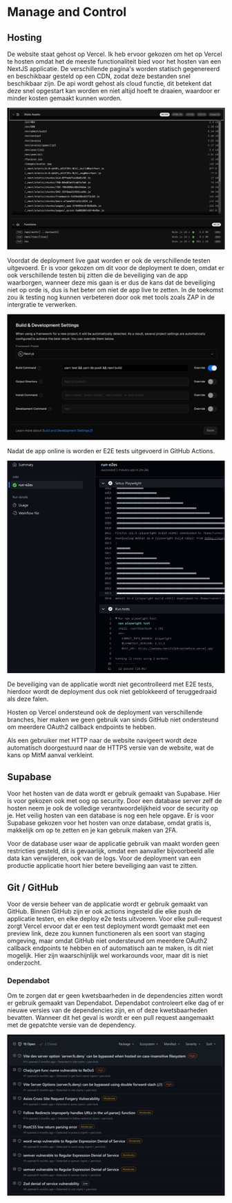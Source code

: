 # Manage and Control

## Hosting

De website staat gehost op Vercel. Ik heb ervoor gekozen om het op Vercel te hosten omdat het de meeste functionaliteit bied voor het hosten van een NextJS applicatie. De verschillende pagina's worden statisch gegenereerd en beschikbaar gesteld op een CDN, zodat deze bestanden snel beschikbaar zijn. De api wordt gehost als cloud functie, dit betekent dat deze snel opgestart kan worden en niet altijd hoeft te draaien, waardoor er minder kosten gemaakt kunnen worden.

![Deployment Summary](images/deploymentSummary.png)

Voordat de deployment live gaat worden er ook de verschillende testen uitgevoerd. Er is voor gekozen om dit voor de deployment te doen, omdat er ook verschillende testen bij zitten die de beveiliging van de app waarborgen, wanneer deze mis gaan is er dus de kans dat de beveiliging niet op orde is, dus is het beter om niet de app live te zetten. In de toekomst zou ik testing nog kunnen verbeteren door ook met tools zoals ZAP in de intergratie te verwerken.

![Deployment settings](images/deploymentSettings.png)

Nadat de app online is worden er E2E tests uitgevoerd in GitHub Actions. 

![E2E tests results](images/playwrightResults.png)

De beveiliging van de applicatie wordt niet gecontrolleerd met E2E tests, hierdoor wordt de deployment dus ook niet geblokkeerd of teruggedraaid als deze falen.

Hosten op Vercel ondersteund ook de deployment van verschillende branches, hier maken we geen gebruik van sinds GitHub niet ondersteund om meerdere OAuth2 callback endpoints te hebben.

Als een gebruiker met HTTP naar de website navigeert wordt deze automatisch doorgestuurd naar de HTTPS versie van de website, wat de kans op MitM aanval verkleint.

## Supabase

Voor het hosten van de data wordt er gebruik gemaakt van Supabase. Hier is voor gekozen ook met oog op security. Door een database server zelf de hosten neem je ook de volledige verantwoordelijkheid voor de security op je. Het veilig hosten van een database is nog een hele opgave. Er is voor Supabase gekozen voor het hosten van onze database, omdat gratis is, makkelijk om op te zetten en je kan gebruik maken van 2FA.

Voor de database user waar de applicatie gebruik van maakt worden geen restricties gesteld, dit is gevaarlijk, omdat een aanvaller bijvoorbeeld alle data kan verwijderen, ook van de logs. Voor de deployment van een productie applicatie hoort hier betere beveiliging aan vast te zitten.

## Git / GitHub

Voor de versie beheer van de applicatie wordt er gebruik gemaakt van GitHub. Binnen GitHub zijn er ook actions ingesteld die elke push de applicatie testen, en elke deploy e2e tests uitvoeren. Voor elke pull-request zorgt Vercel ervoor dat er een test deployment wordt gemaakt met een preview link, deze zou kunnen functioneren als een soort van staging omgeving, maar omdat GitHub niet ondersteund om meerdere OAuth2 callback endpoints te hebben en of automatisch aan te maken, is dit niet mogelijk. Hier zijn waarschijnlijk wel workarounds voor, maar dit is niet onderzocht.

### Dependabot

Om te zorgen dat er geen kwetsbaarheden in de dependencies zitten wordt er gebruik gemaakt van Dependabot. Dependabot controleert elke dag of er nieuwe versies van de dependencies zijn, en of deze kwetsbaarheden bevatten. Wanneer dit het geval is wordt er een pull request aangemaakt met de gepatchte versie van de dependency.

![Depandabot](images/depandabot.png)
